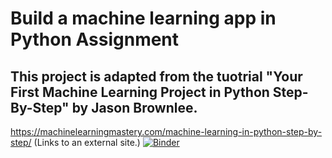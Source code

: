 # Build a machine learning app in Python Assignment
## This project is adapted from the tuotrial "Your First Machine Learning Project in Python Step-By-Step" by Jason Brownlee.
https://machinelearningmastery.com/machine-learning-in-python-step-by-step/ (Links to an external site.) 
[![Binder](https://mybinder.org/badge_logo.svg)](https://mybinder.org/v2/gh/chelseamariepeterson/machine_learning.git/HEAD)
